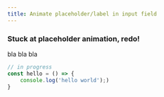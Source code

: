 ```yaml
---
title: Animate placeholder/label in input field
---
```


<div class="text-center">
  <!-- You can use Vue components inside markdown -->
  <carbon-dicom-overlay class="text-4xl -mb-6 m-auto" />
  <h3>Stuck at placeholder animation, redo!</h3>
  
</div>

bla bla bla

<twitter-input/>

```js
// in progress
const hello = () => {
    console.log('hello world');)
}
```
